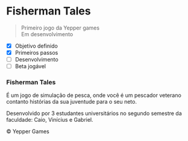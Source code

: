 # Fisherman Tales

> Primeiro jogo da Yepper games <br>
> Em desenvolvimento

- [x] Objetivo definido
- [x] Primeiros passos
- [ ] Desenvolvimento
- [ ] Beta jogável

<h3>Fisherman Tales</h3><p>É um jogo de simulação de pesca, onde você é um pescador veterano contanto histórias da sua juventude para o seu neto.</p>

Desenvolvido por 3 estudantes universitários no segundo semestre da faculdade: Caio, Vinícius e Gabriel.

&copy; Yepper Games
